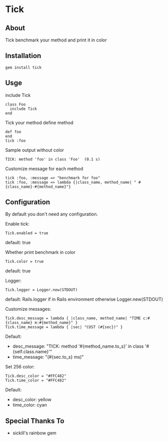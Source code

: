 Tick
=====

About 
------

Tick benchmark your method and print it in color  


Installation 
-------

    gem install tick 


Usge 
--------
include Tick 

    class Foo 
      include Tick 
    end

Tick your method define method 
  
    def foo 
    end 
    tick :foo  

Sample output without color

    TICK: method 'foo' in class 'Foo'  (0.1 s)

Customize message for each method 

    tick :foo, :message => "benchmark for foo"
    tick :foo, :message => lambda {|class_name, method_name| " #{class_name}-#{method_name}"}



Configuration 
-------------

By default you don't need any configuration.


Enable tick:

    Tick.enabled = true 

default: true

Whether print benchmark in color 

    Tick.color = true 

default: true

Logger:
    
    Tick.logger = Logger.new(STDOUT) 

default: Rails.logger if in Rails environment otherwise Logger.new(STDOUT)

Customize messages:

    Tick.desc_message = lambda { |class_name, method_name| "TIME c:#{class_name} m:#{method_name}" }
    Tick.time_message = lambda { |sec| "COST (#{sec})" }

Default: 

* desc_message: "TICK: method '#{method_name.to_s}' in class '#{self.class.name}'" 
* time_message: "(#{sec.to_s} ms)"


Set 256 color:

    Tick.desc_color = "#FFC482"
    Tick.time_color = "#FFC482"

Default:

*  desc_color: yellow 
*  time_color: cyan


Special Thanks To
-----------------

* sickill's rainbow gem 
